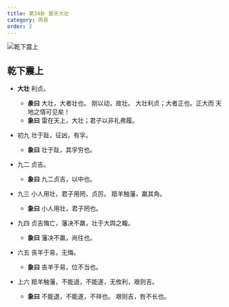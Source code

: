```yaml
---
title: 第34卦 雷天大壮
category: 周易
order: 2
---
```


![乾下震上](https://upload.wikimedia.org/wikipedia/commons/4/42/Yijing-34.png)

## 乾下震上

* **大壮** 利贞。
  * **彖曰** 大壮，大者壮也。 刚以动，故壮。 大壮利贞；大者正也。正大而 天地之情可见矣！
  * **象曰** 雷在天上，大壮；君子以非礼弗履。

* 初九 壮于趾，征凶，有孚。
  * **象曰** 壮于趾，其孚穷也。

* 九二 贞吉。
  * **象曰** 九二贞吉，以中也。

* 九三 小人用壮，君子用罔，贞厉。 羝羊触藩，羸其角。
  * **象曰** 小人用壮，君子罔也。

* 九四 贞吉悔亡，藩决不羸，壮于大舆之輹。
  * **象曰** 藩决不羸，尚往也。

* 六五 丧羊于易，无悔。
  * **象曰** 丧羊于易，位不当也。

* 上六 羝羊触藩，不能退，不能遂，无攸利，艰则吉。
  * **象曰** 不能退，不能遂，不祥也。 艰则吉，咎不长也。